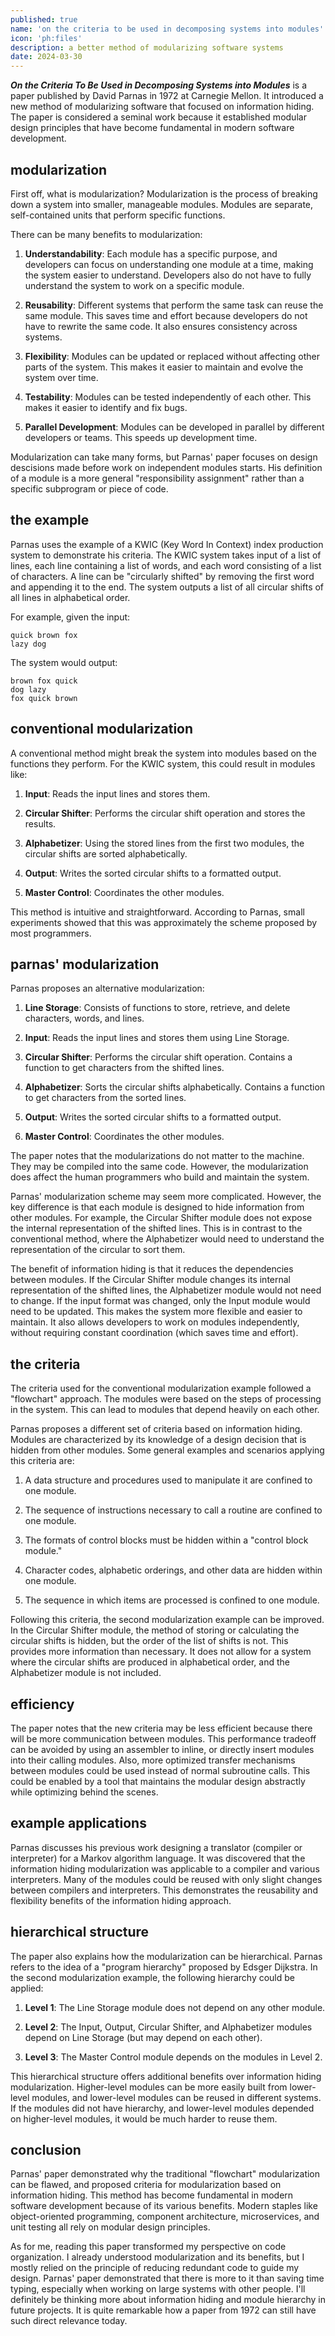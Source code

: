 ```yaml
---
published: true
name: 'on the criteria to be used in decomposing systems into modules'
icon: 'ph:files'
description: a better method of modularizing software systems
date: 2024-03-30
---
```


**_On the Criteria To Be Used in Decomposing Systems into Modules_** is a paper published by David Parnas in 1972 at Carnegie Mellon. It introduced a new method of modularizing software that focused on information hiding. The paper is considered a seminal work because it established modular design principles that have become fundamental in modern software development.

## modularization

First off, what is modularization? Modularization is the process of breaking down a system into smaller, manageable modules. Modules are separate, self-contained units that perform specific functions.

There can be many benefits to modularization:

1. **Understandability**: Each module has a specific purpose, and developers can focus on understanding one module at a time, making the system easier to understand. Developers also do not have to fully understand the system to work on a specific module.

2. **Reusability**: Different systems that perform the same task can reuse the same module. This saves time and effort because developers do not have to rewrite the same code. It also ensures consistency across systems.

3. **Flexibility**: Modules can be updated or replaced without affecting other parts of the system. This makes it easier to maintain and evolve the system over time.

4. **Testability**: Modules can be tested independently of each other. This makes it easier to identify and fix bugs.

5. **Parallel Development**: Modules can be developed in parallel by different developers or teams. This speeds up development time.

Modularization can take many forms, but Parnas' paper focuses on design descisions made before work on independent modules starts. His definition of a module is a more general "responsibility assignment" rather than a specific subprogram or piece of code.

## the example

Parnas uses the example of a KWIC (Key Word In Context) index production system to demonstrate his criteria. The KWIC system takes input of a list of lines, each line containing a list of words, and each word consisting of a list of characters. A line can be "circularly shifted" by removing the first word and appending it to the end. The system outputs a list of all circular shifts of all lines in alphabetical order.

For example, given the input:

```plaintext
quick brown fox
lazy dog
```

The system would output:

```plaintext
brown fox quick
dog lazy
fox quick brown
```

## conventional modularization

A conventional method might break the system into modules based on the functions they perform. For the KWIC system, this could result in modules like:

1. **Input**: Reads the input lines and stores them.

2. **Circular Shifter**: Performs the circular shift operation and stores the results.

3. **Alphabetizer**: Using the stored lines from the first two modules, the circular shifts are sorted alphabetically.

4. **Output**: Writes the sorted circular shifts to a formatted output.

5. **Master Control**: Coordinates the other modules.

This method is intuitive and straightforward. According to Parnas, small experiments showed that this was approximately the scheme proposed by most programmers.

## parnas' modularization

Parnas proposes an alternative modularization:

1. **Line Storage**: Consists of functions to store, retrieve, and delete characters, words, and lines.

2. **Input**: Reads the input lines and stores them using Line Storage.

3. **Circular Shifter**: Performs the circular shift operation. Contains a function to get characters from the shifted lines.

4. **Alphabetizer**: Sorts the circular shifts alphabetically. Contains a function to get characters from the sorted lines.

5. **Output**: Writes the sorted circular shifts to a formatted output.

6. **Master Control**: Coordinates the other modules.

The paper notes that the modularizations do not matter to the machine. They may be compiled into the same code. However, the modularization does affect the human programmers who build and maintain the system.

Parnas' modularization scheme may seem more complicated. However, the key difference is that each module is designed to hide information from other modules. For example, the Circular Shifter module does not expose the internal representation of the shifted lines. This is in contrast to the conventional method, where the Alphabetizer would need to understand the representation of the circular to sort them.

The benefit of information hiding is that it reduces the dependencies between modules. If the Circular Shifter module changes its internal representation of the shifted lines, the Alphabetizer module would not need to change. If the input format was changed, only the Input module would need to be updated. This makes the system more flexible and easier to maintain. It also allows developers to work on modules independently, without requiring constant coordination (which saves time and effort).

## the criteria

The criteria used for the conventional modularization example followed a "flowchart" approach. The modules were based on the steps of processing in the system. This can lead to modules that depend heavily on each other.

Parnas proposes a different set of criteria based on information hiding. Modules are characterized by its knowledge of a design decision that is hidden from other modules. Some general examples and scenarios applying this criteria are:

1. A data structure and procedures used to manipulate it are confined to one module.

2. The sequence of instructions necessary to call a routine are confined to one module.

3. The formats of control blocks must be hidden within a "control block module."

4. Character codes, alphabetic orderings, and other data are hidden within one module.

5. The sequence in which items are processed is confined to one module.

Following this criteria, the second modularization example can be improved. In the Circular Shifter module, the method of storing or calculating the circular shifts is hidden, but the order of the list of shifts is not. This provides more information than necessary. It does not allow for a system where the circular shifts are produced in alphabetical order, and the Alphabetizer module is not included.

## efficiency

The paper notes that the new criteria may be less efficient because there will be more communication between modules. This performance tradeoff can be avoided by using an assembler to inline, or directly insert modules into their calling modules. Also, more optimized transfer mechanisms between modules could be used instead of normal subroutine calls. This could be enabled by a tool that maintains the modular design abstractly while optimizing behind the scenes.

## example applications

Parnas discusses his previous work designing a translator (compiler or interpreter) for a Markov algorithm language. It was discovered that the information hiding modularization was applicable to a compiler and various interpreters. Many of the modules could be reused with only slight changes between compilers and interpreters. This demonstrates the reusability and flexibility benefits of the information hiding approach.

## hierarchical structure

The paper also explains how the modularization can be hierarchical. Parnas refers to the idea of a "program hierarchy" proposed by Edsger Dijkstra. In the second modularization example, the following hierarchy could be applied:

1. **Level 1**: The Line Storage module does not depend on any other module.

2. **Level 2**: The Input, Output, Circular Shifter, and Alphabetizer modules depend on Line Storage (but may depend on each other).

3. **Level 3**: The Master Control module depends on the modules in Level 2.

This hierarchical structure offers additional benefits over information hiding modularization. Higher-level modules can be more easily built from lower-level modules, and lower-level modules can be reused in different systems. If the modules did not have hierarchy, and lower-level modules depended on higher-level modules, it would be much harder to reuse them.

## conclusion

Parnas' paper demonstrated why the traditional "flowchart" modularization can be flawed, and proposed criteria for modularization based on information hiding. This method has become fundamental in modern software development because of its various benefits. Modern staples like object-oriented programming, component architecture, microservices, and unit testing all rely on modular design principles.

As for me, reading this paper transformed my perspective on code organization. I already understood modularization and its benefits, but I mostly relied on the principle of reducing redundant code to guide my design. Parnas' paper demonstrated that there is more to it than saving time typing, especially when working on large systems with other people. I'll definitely be thinking more about information hiding and module hierarchy in future projects. It is quite remarkable how a paper from 1972 can still have such direct relevance today.
